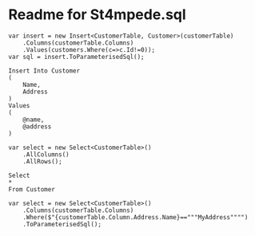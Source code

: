 ﻿# Readme for St4mpede.sql

	var insert = new Insert<CustomerTable, Customer>(customerTable)
		.Columns(customerTable.Columns)
		.Values(customers.Where(c=>c.Id!=0));
	var sql = insert.ToParameterisedSql();

	Insert Into Customer
	(
		Name, 
		Address
	)
	Values
	(
		@name,
		@address
	)

	var select = new Select<CustomerTable>()
		.AllColumns()
		.AllRows();

	Select
	*
	From Customer

	var select = new Select<CustomerTable>()
		.Columns(customerTable.Columns)
		.Where($"{customerTable.Column.Address.Name}=="""MyAddress"""")
		.ToParameterisedSql();